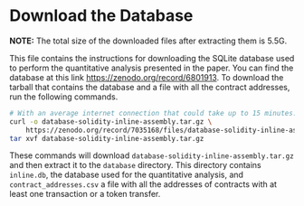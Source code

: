 Download the Database
=====================

__NOTE:__ The total size of the downloaded files after extracting them is
5.5G.

This file contains the instructions for downloading the SQLite database used to 
perform the quantitative analysis presented in the paper. 
You can find the database at this link
<https://zenodo.org/record/6801913>.
To download the tarball that contains the database and a file with all
the contract addresses, run the following commands.

```bash
# With an average internet connection that could take up to 15 minutes.
curl -o database-solidity-inline-assembly.tar.gz \
    https://zenodo.org/record/7035168/files/database-solidity-inline-assembly.tar.gz\?download\=1
tar xvf database-solidity-inline-assembly.tar.gz
```

These commands will download `database-solidity-inline-assembly.tar.gz` and then
extract it to the `database` directory. This directory contains 
`inline.db`, the database used for the quantitative analysis, and 
`contract_addresses.csv` a file with all the addresses of contracts with
at least one transaction or a token transfer.
